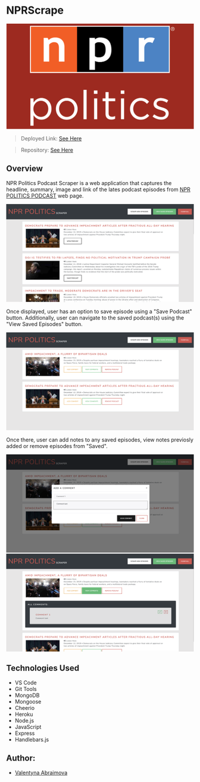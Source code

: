 # NPRScrape
![](public/css/img/npr.png)


> Deployed Link: [See Here](https://warm-sea-39546.herokuapp.com/)

> Repository: [See Here](https://github.com/Abraval/NPRScrape)



## Overview

NPR Politics Podcast Scraper is a web application that captures the headline, summary, image and link of the lates podcast episodes from [NPR POLITICS PODCAST](https://www.npr.org/podcasts/510310/npr-politics-podcast) web page.

![](public/css/img/1.png)



Once displayed, user has an option to save episode using a "Save Podcast" button. 
Additionally, user can navigate to the saved podcast(s) using the "View Saved Episodes" button.

![](public/css/img/2.png)



Once there, user can add notes to any saved episodes, view notes previosly added or remove episodes from "Saved".

![](public/css/img/3.png)
![](public/css/img/4.png)



## Technologies Used

- VS Code
- Git Tools
- MongoDB
- Mongoose
- Cheerio
- Heroku
- Node.js
- JavaScript
- Express
- Handlebars.js


## Author:

- [Valentyna Abraimova](https://abraval.github.io/MainPortfolio)


